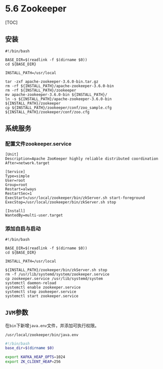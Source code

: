 # 5.6 Zookeeper

[TOC]

## 安装

```shell
#!/bin/bash

BASE_DIR=$(readlink -f $(dirname $0))
cd ${BASE_DIR}

INSTALL_PATH=/usr/local

tar -zxf apache-zookeeper-3.6.0-bin.tar.gz
rm -rf ${INSTALL_PATH}/apache-zookeeper-3.6.0-bin
rm -rf ${INSTALL_PATH}/zookeeper
mv apache-zookeeper-3.6.0-bin ${INSTALL_PATH}/
ln -s ${INSTALL_PATH}/apache-zookeeper-3.6.0-bin ${INSTALL_PATH}/zookeeper
cp ${INSTALL_PATH}/zookeeper/conf/zoo_sample.cfg ${INSTALL_PATH}/zookeeper/conf/zoo.cfg
```

## 系统服务

### 配置文件zookeeper.service

```properties
[Unit]
Description=Apache ZooKeeper highly reliable distributed coordination
After=network.target

[Service]
Type=simple
User=root
Group=root
Restart=always
RestartSec=1
ExecStart=/usr/local/zookeeper/bin/zkServer.sh start-foreground
ExecStop=/usr/local/zookeeper/bin/zkServer.sh stop

[Install]
WantedBy=multi-user.target
```

### 添加自启与启动

```shell
#!/bin/bash

BASE_DIR=$(readlink -f $(dirname $0))
cd ${BASE_DIR}

INSTALL_PATH=/usr/local

${INSTALL_PATH}/zookeeper/bin/zkServer.sh stop
rm -f /usr/lib/systemd/system/zookeeper.service
cp zookeeper.service /usr/lib/systemd/system
systemctl daemon-reload
systemctl enable zookeeper.service
systemctl stop zookeeper.service
systemctl start zookeeper.service
```

## `JVM`参数

在`bin`下新增`java.env`文件，并添加可执行权限。

`/usr/local/zookeeper/bin/java.env`

```bash
#!/bin/bash
base_dir=$(dirname $0)

export KAFKA_HEAP_OPTS=1024
export ZK_CLIENT_HEAP=256
```

